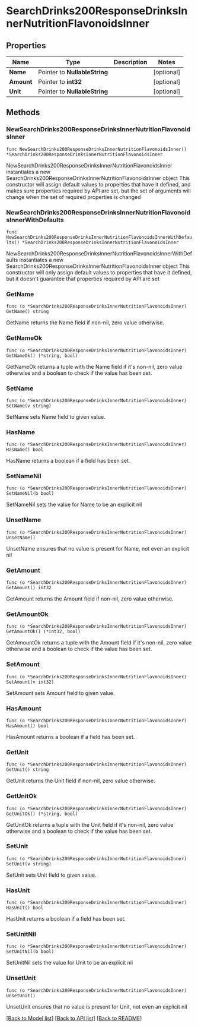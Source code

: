 # SearchDrinks200ResponseDrinksInnerNutritionFlavonoidsInner

## Properties

Name | Type | Description | Notes
------------ | ------------- | ------------- | -------------
**Name** | Pointer to **NullableString** |  | [optional] 
**Amount** | Pointer to **int32** |  | [optional] 
**Unit** | Pointer to **NullableString** |  | [optional] 

## Methods

### NewSearchDrinks200ResponseDrinksInnerNutritionFlavonoidsInner

`func NewSearchDrinks200ResponseDrinksInnerNutritionFlavonoidsInner() *SearchDrinks200ResponseDrinksInnerNutritionFlavonoidsInner`

NewSearchDrinks200ResponseDrinksInnerNutritionFlavonoidsInner instantiates a new SearchDrinks200ResponseDrinksInnerNutritionFlavonoidsInner object
This constructor will assign default values to properties that have it defined,
and makes sure properties required by API are set, but the set of arguments
will change when the set of required properties is changed

### NewSearchDrinks200ResponseDrinksInnerNutritionFlavonoidsInnerWithDefaults

`func NewSearchDrinks200ResponseDrinksInnerNutritionFlavonoidsInnerWithDefaults() *SearchDrinks200ResponseDrinksInnerNutritionFlavonoidsInner`

NewSearchDrinks200ResponseDrinksInnerNutritionFlavonoidsInnerWithDefaults instantiates a new SearchDrinks200ResponseDrinksInnerNutritionFlavonoidsInner object
This constructor will only assign default values to properties that have it defined,
but it doesn't guarantee that properties required by API are set

### GetName

`func (o *SearchDrinks200ResponseDrinksInnerNutritionFlavonoidsInner) GetName() string`

GetName returns the Name field if non-nil, zero value otherwise.

### GetNameOk

`func (o *SearchDrinks200ResponseDrinksInnerNutritionFlavonoidsInner) GetNameOk() (*string, bool)`

GetNameOk returns a tuple with the Name field if it's non-nil, zero value otherwise
and a boolean to check if the value has been set.

### SetName

`func (o *SearchDrinks200ResponseDrinksInnerNutritionFlavonoidsInner) SetName(v string)`

SetName sets Name field to given value.

### HasName

`func (o *SearchDrinks200ResponseDrinksInnerNutritionFlavonoidsInner) HasName() bool`

HasName returns a boolean if a field has been set.

### SetNameNil

`func (o *SearchDrinks200ResponseDrinksInnerNutritionFlavonoidsInner) SetNameNil(b bool)`

 SetNameNil sets the value for Name to be an explicit nil

### UnsetName
`func (o *SearchDrinks200ResponseDrinksInnerNutritionFlavonoidsInner) UnsetName()`

UnsetName ensures that no value is present for Name, not even an explicit nil
### GetAmount

`func (o *SearchDrinks200ResponseDrinksInnerNutritionFlavonoidsInner) GetAmount() int32`

GetAmount returns the Amount field if non-nil, zero value otherwise.

### GetAmountOk

`func (o *SearchDrinks200ResponseDrinksInnerNutritionFlavonoidsInner) GetAmountOk() (*int32, bool)`

GetAmountOk returns a tuple with the Amount field if it's non-nil, zero value otherwise
and a boolean to check if the value has been set.

### SetAmount

`func (o *SearchDrinks200ResponseDrinksInnerNutritionFlavonoidsInner) SetAmount(v int32)`

SetAmount sets Amount field to given value.

### HasAmount

`func (o *SearchDrinks200ResponseDrinksInnerNutritionFlavonoidsInner) HasAmount() bool`

HasAmount returns a boolean if a field has been set.

### GetUnit

`func (o *SearchDrinks200ResponseDrinksInnerNutritionFlavonoidsInner) GetUnit() string`

GetUnit returns the Unit field if non-nil, zero value otherwise.

### GetUnitOk

`func (o *SearchDrinks200ResponseDrinksInnerNutritionFlavonoidsInner) GetUnitOk() (*string, bool)`

GetUnitOk returns a tuple with the Unit field if it's non-nil, zero value otherwise
and a boolean to check if the value has been set.

### SetUnit

`func (o *SearchDrinks200ResponseDrinksInnerNutritionFlavonoidsInner) SetUnit(v string)`

SetUnit sets Unit field to given value.

### HasUnit

`func (o *SearchDrinks200ResponseDrinksInnerNutritionFlavonoidsInner) HasUnit() bool`

HasUnit returns a boolean if a field has been set.

### SetUnitNil

`func (o *SearchDrinks200ResponseDrinksInnerNutritionFlavonoidsInner) SetUnitNil(b bool)`

 SetUnitNil sets the value for Unit to be an explicit nil

### UnsetUnit
`func (o *SearchDrinks200ResponseDrinksInnerNutritionFlavonoidsInner) UnsetUnit()`

UnsetUnit ensures that no value is present for Unit, not even an explicit nil

[[Back to Model list]](../README.md#documentation-for-models) [[Back to API list]](../README.md#documentation-for-api-endpoints) [[Back to README]](../README.md)


